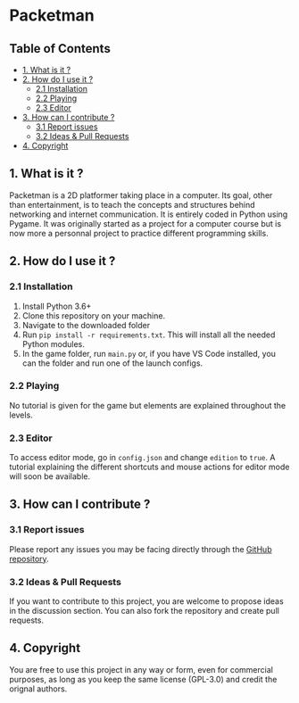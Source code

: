 # Packetman <!-- omit in toc -->

## Table of Contents <!-- omit in toc -->
- [1. What is it ?](#1-what-is-it-)
- [2. How do I use it ?](#2-how-do-i-use-it-)
  - [2.1 Installation](#21-installation)
  - [2.2 Playing](#22-playing)
  - [2.3 Editor](#23-editor)
- [3. How can I contribute ?](#3-how-can-i-contribute-)
  - [3.1 Report issues](#31-report-issues)
  - [3.2 Ideas & Pull Requests](#32-ideas--pull-requests)
- [4. Copyright](#4-copyright)

## 1. What is it ?
Packetman is a 2D platformer taking place in a computer. Its goal, other than entertainment, is to teach the concepts and structures behind networking and internet communication. It is entirely coded in Python using Pygame. It was originally started as a project for a computer course but is now more a personnal project to practice different programming skills.

## 2. How do I use it ?

### 2.1 Installation
1. Install Python 3.6+
2. Clone this repository on your machine.
3. Navigate to the downloaded folder
4. Run `pip install -r requirements.txt`. This will install all the needed Python modules.
5. In the game folder, run `main.py` or, if you have VS Code installed, you can the folder and run one of the launch configs.

### 2.2 Playing
No tutorial is given for the game but elements are explained throughout the levels.

### 2.3 Editor
To access editor mode, go in `config.json` and change `edition` to `true`.
A tutorial explaining the different shortcuts and mouse actions for editor mode will soon be available.

## 3. How can I contribute ?

### 3.1 Report issues
Please report any issues you may be facing directly through the [GitHub repository](https://github.com/LordBaryhobal/packetman/issues).

### 3.2 Ideas & Pull Requests
If you want to contribute to this project, you are welcome to propose ideas in the discussion section.
You can also fork the repository and create pull requests.

## 4. Copyright
You are free to use this project in any way or form, even for commercial purposes, as long as you keep the same license (GPL-3.0) and credit the orignal authors.